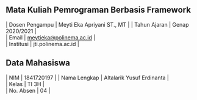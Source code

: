 ## Mata Kuliah Pemrograman Berbasis Framework

| Dosen Pengampu	      | Meyti Eka Apriyani ST., MT | 
| Tahun Ajaran      | Genap 2020/2021      |   
| Email | meytieka@polinema.ac.id      |    
| Institusi | jti.polinema.ac.id      |   

## Data Mahasiswa

| NIM	      | 1841720197 | 
| Nama Lengkap      | Altalarik Yusuf Erdinanta     |   
| Kelas | TI 3H      |    
| No. Absen | 04     |  
